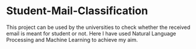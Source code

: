 # Student-Mail-Classification
This project can be used by the universities to check whether the received email is meant for student or not.
Here I have used Natural Language Processing and Machine Learning to achieve my aim.
